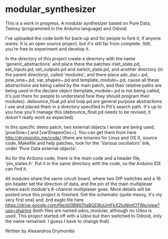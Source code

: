 modular_synthesizer
===================

This is a work in progress. A modular synthesizer based on Pure Data, Teensy (programmed in the Arduino language) and Odroid.

I've uploaded the code both for back-up and for people to fork it, if anyone wants. It is an open source project, but it's still far from complete. Still, you're free to experiment and develop it.

In the directory of this project create a directory with the name 'generic_abstractions' and place there the patches inlet_state.pd, set_inputs.pd, set_outputs.pd and switch_state.pd, and another directory (in the parent directory), called 'modules', and there place adc_dac~.pd, pow_sine~.pd, var_shapes~.pd and template_module~.pd, cause all these abstractions are being called by the main patch, and their relative paths are being used in the declare object (template_module~.pd is not being called, it's just there for people to understand how they should program their modules).
debounce_float.pd and loop.pd are general purpose abstractions I use and placed them in a directory specified in Pd's search path. It's up to you how you'll manage this (debounce_float.pd needs to be revised, it doesn't really work as expected).

In this specific demo patch, two external objects I wrote are being used, [powSine~] and [varShapesOsc~]. You can get them from here http://drymonitis.me/code/ (there are binaries for Linux and OS X, source code, Makefile and help patches, look for the 'Various oscillators' link, under 'Pure Data external objects'.

As for the Arduino code, there is the main code and a header file, 'pin_states.h'. Put it in the same directory with the code, so the Arduino IDE can find it.

All modules share the same circuit board, where two DIP switches and a 16 pin header set the direction of data, and the pin of the main multiplexer where each module's 8-channel multiplexer goes. More details will be posted once this project is finished. Get the schematic (quite messy, it's my very first one) and .brd eagle file here https://drive.google.com/file/d/0B907liaBQD8uUmFkX2tuNmtOTWs/view?usp=sharing (both files are named udoo_modular, although no Udoo is used. This project started off with a Udoo but then switched to Odroid, only the name remained. I guess I have to change that).

Written by Alexandros Drymonitis
